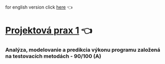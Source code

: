 for english version click [here](README-en.md) :point_left:

# [Projektová prax 1](https://www.fit.vut.cz/study/course/13464/.cs) :point_left:

###	Analýza, modelovanie a predikcia výkonu programu založená na testovacích metodách - 90/100 (A)